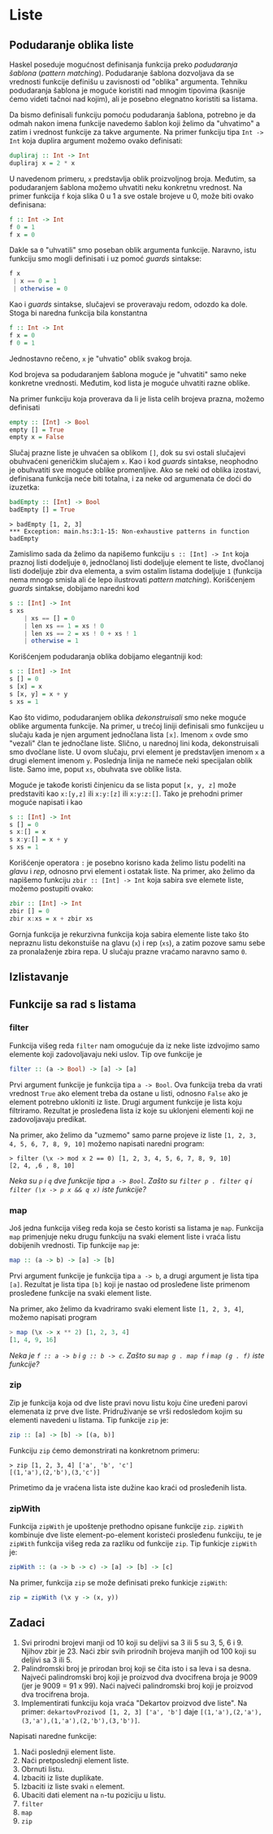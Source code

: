 # Liste

## Podudaranje oblika liste

Haskel poseduje mogućnost definisanja funkcija preko *podudaranja šablona* (*pattern matching*). Podudaranje šablona dozvoljava da se vrednosti funkcije definišu u zavisnosti od "oblika" argumenta. Tehniku podudaranja šablona je moguće koristiti nad mnogim tipovima (kasnije ćemo videti tačnoi nad kojim), ali je posebno elegnatno koristiti sa listama.

Da bismo definisali funkciju pomoću podudaranja šablona, potrebno je da odmah nakon imena funkcije navedemo šablon koji želimo da "uhvatimo" a zatim i vrednost funkcije za takve argumente. Na primer funkciju tipa `Int -> Int` koja duplira argument možemo ovako definisati:


```haskell
dupliraj :: Int -> Int
dupliraj x = 2 * x
```

U navedenom primeru, `x` predstavlja oblik proizvoljnog broja. Međutim, sa podudaranjem šablona možemo uhvatiti neku konkretnu vrednost. Na primer funkcija `f` koja slika 0 u 1 a sve ostale brojeve u 0, može biti ovako definisana:

```haskell
f :: Int -> Int
f 0 = 1
f x = 0
```

Dakle sa `0` "uhvatili" smo poseban oblik argumenta funkcije. Naravno, istu funkciju smo mogli definisati i uz pomoć *guards* sintakse:

```haskell
f x 
 | x == 0 = 1
 | otherwise = 0
```

Kao i *guards* sintakse, slučajevi se proveravaju redom, odozdo ka dole. Stoga bi naredna funkcija bila konstantna

```haskell
f :: Int -> Int
f x = 0
f 0 = 1
```

Jednostavno rečeno, `x` je "uhvatio" oblik svakog broja. 

Kod brojeva sa podudaranjem šablona moguće je "uhvatiti" samo neke konkretne vrednosti. Međutim, kod lista je moguće uhvatiti razne oblike. 

Na primer funkciju koja proverava da li je lista celih brojeva prazna, možemo definisati

```haskell
empty :: [Int] -> Bool
empty [] = True
empty x = False
```

Slučaj prazne liste je uhvaćen sa oblikom `[]`, dok su svi ostali slučajevi obuhvaćeni generičkim slučajem `x`. Kao i kod *guards* sintakse, neophodno je obuhvatiti sve moguće oblike promenljive. Ako se neki od oblika izostavi, definisana funkcija neće biti totalna, i za neke od argumenata će doći do izuzetka:

```haskell
badEmpty :: [Int] -> Bool
badEmpty [] = True
```

```
> badEmpty [1, 2, 3]
*** Exception: main.hs:3:1-15: Non-exhaustive patterns in function badEmpty
```

Zamislimo sada da želimo da napišemo funkciju `s :: [Int] -> Int` koja praznoj listi dodeljuje `0`, jednočlanoj listi dodeljuje element te liste, dvočlanoj listi dodeljuje zbir dva elementa, a svim ostalim listama dodeljuje `1` (funkcija nema mnogo smisla ali će lepo ilustrovati *pattern matching*). Korišćenjem *guards* sintakse, dobijamo naredni kod


```haskell
s :: [Int] -> Int
s xs 
    | xs == [] = 0
    | len xs == 1 = xs ! 0
    | len xs == 2 = xs ! 0 + xs ! 1
    | otherwise = 1
```

Korišćenjem podudaranja oblika dobijamo elegantniji kod:

```haskell
s :: [Int] -> Int
s [] = 0
s [x] = x
s [x, y] = x + y
s xs = 1
```

Kao što vidimo, podudaranjem oblika *dekonstruisali* smo neke moguće oblike argumenta funkcije. Na primer, u trećoj liniji definisali smo funkcijeu u slučaju kada je njen argument jednočlana lista `[x]`. Imenom `x` ovde smo "vezali" član te jednočlane liste. Slično, u narednoj lini koda, dekonstruisali smo dvočlane liste. U ovom slučaju, prvi element je predstavljen imenom `x` a drugi element imenom `y`. Poslednja linija ne nameće neki specijalan oblik liste. Samo ime, poput `xs`, obuhvata sve oblike lista. 

Moguće je takođe koristi činjenicu da se lista poput `[x, y, z]` može predstaviti kao `x:[y,z]` ili  `x:y:[z]` ili `x:y:z:[]`. Tako je prehodni primer moguće napisati i kao

```haskell
s :: [Int] -> Int
s [] = 0
s x:[] = x
s x:y:[] = x + y
s xs = 1
```

Korišćenje operatora `:` je posebno korisno kada želimo listu podeliti na *glavu* i *rep*, odnosno prvi element i ostatak liste. Na primer, ako želimo da napišemo funkciju `zbir :: [Int] -> Int` koja sabira sve elemete liste, možemo postupiti ovako:

```haskell
zbir :: [Int] -> Int
zbir [] = 0
zbir x:xs = x + zbir xs
```

Gornja funkcija je rekurzivna funkcija koja sabira elemente liste tako što nepraznu listu dekonstuiše na glavu (`x`) i rep (`xs`), a zatim pozove samu sebe za pronalaženje zbira repa. U slučaju prazne vraćamo naravno samo `0`.

## Izlistavanje


## Funkcije sa rad s listama


### filter

Funkcija višeg reda `filter` nam omogućuje da iz neke liste izdvojimo samo elemente koji zadovoljavaju neki uslov. Tip ove funkcije je

```haskell
filter :: (a -> Bool) -> [a] -> [a]
```

Prvi argument funkcije je funkcija tipa `a -> Bool`. Ova funkcija treba da vrati vrednost `True` ako element treba da ostane u listi, odnosno `False` ako je element potrebno ukloniti iz liste. Drugi argument funkcije je lista koju filtriramo. Rezultat je prosleđena lista iz koje su uklonjeni elementi koji ne zadovoljavaju predikat.

Na primer, ako želimo da "uzmemo" samo parne projeve iz liste `[1, 2, 3, 4, 5, 6, 7, 8, 9, 10]` možemo napisati naredni program:

```
> filter (\x -> mod x 2 == 0) [1, 2, 3, 4, 5, 6, 7, 8, 9, 10]
[2, 4, ,6 , 8, 10]
```

*Neka su `p` i `q` dve funkcije tipa `a -> Bool`. Zašto su `filter p . filter q` i `filter (\x -> p x && q x)` iste funkcije?*

### map

Još jedna funkcija višeg reda koja se često koristi sa listama je `map`. Funkcija `map` primenjuje neku drugu funkciju na svaki element liste i vraća listu dobijenih vrednosti. Tip funkcije `map` je:

```haskell
map :: (a -> b) -> [a] -> [b]
```

Prvi argument funkcije je funkcija tipa `a -> b`, a drugi argument je lista tipa `[a]`. Rezultat je lista tipa `[b]` koji je nastao od prosleđene liste primenom prosleđene funkcije na svaki element liste.

Na primer, ako želimo da kvadriramo svaki element liste `[1, 2, 3, 4]`, možemo napisati program 

```haskell
> map (\x -> x ** 2) [1, 2, 3, 4]
[1, 4, 9, 16]
```

*Neka je `f :: a -> b` i `g :: b -> c`. Zašto su `map g . map f` i `map (g . f)` iste funkcije?*

### zip

Zip je funkcija koja od dve liste pravi novu listu koju čine uređeni parovi elemenata iz prve dve liste. Pridruživanje se vrši redosledom kojim su elementi navedeni u listama. Tip funkcije `zip` je:

```haskell
zip :: [a] -> [b] -> [(a, b)]
```

Funkciju `zip` ćemo demonstrirati na konkretnom primeru:

```
> zip [1, 2, 3, 4] ['a', 'b', 'c'] 
[(1,'a'),(2,'b'),(3,'c')]
```

Primetimo da je vraćena lista iste dužine kao kraći od prosleđenih lista.


### zipWith

Funkcija `zipWith` je upoštenje  prethodno opisane funkcije `zip`. `zipWith` kombinuje dve liste element-po-element koristeći prosleđenu funkciju, te je `zipWith` funkcija višeg reda za razliku od funkcije `zip`. Tip funkicje `zipWith` je:

```haskell
zipWith :: (a -> b -> c) -> [a] -> [b] -> [c]
```

Na primer, funkcija `zip` se može definisati preko funkicje `zipWith`:

```haskell
zip = zipWith (\x y -> (x, y))
```

## Zadaci

1. Svi prirodni brojevi manji od 10 koji su deljivi sa 3 ili 5 su 3, 5, 6 i 9. Njihov zbir je 23. Naći zbir svih prirodnih brojeva manjih od 100 koji su deljivi sa 3 ili 5.
2. Palindromski broj je prirodan broj koji se čita isto i sa leva i sa desna. Najveći palindromski broj koji je proizvod dva dvocifrena broja je 9009 (jer je 9009 = 91 x 99). Naći najveći palindromski broj koji je proizvod dva trocifrena broja.
3. Implementirati funkciju koja vraća "Dekartov proizvod dve liste". Na primer: `dekartovProzivod [1, 2, 3] ['a', 'b']` daje `[(1,'a'),(2,'a'),(3,'a'),(1,'a'),(2,'b'),(3,'b')]`.

Napisati naredne funkcije:
 1. Naći poslednji element liste.
 2. Naći pretposlednji element liste.
 3. Obrnuti listu.
 4. Izbaciti iz liste duplikate.
 5. Izbaciti iz liste svaki `n` element.
 6. Ubaciti dati element na `n`-tu poziciju u listu.
 7. `filter`
 8. `map`
 9. `zip`
